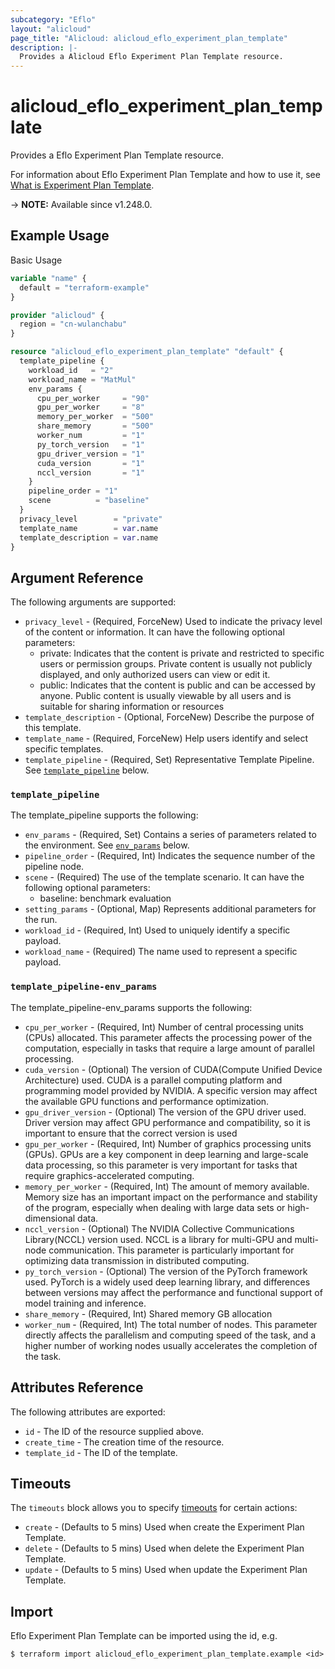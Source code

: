 ```yaml
---
subcategory: "Eflo"
layout: "alicloud"
page_title: "Alicloud: alicloud_eflo_experiment_plan_template"
description: |-
  Provides a Alicloud Eflo Experiment Plan Template resource.
---
```


# alicloud_eflo_experiment_plan_template

Provides a Eflo Experiment Plan Template resource.



For information about Eflo Experiment Plan Template and how to use it, see [What is Experiment Plan Template](https://www.alibabacloud.com/help/en/pai/developer-reference/api-eflo-cnp-2023-08-28-createexperimentplantemplate).

-> **NOTE:** Available since v1.248.0.

## Example Usage

Basic Usage

```terraform
variable "name" {
  default = "terraform-example"
}

provider "alicloud" {
  region = "cn-wulanchabu"
}

resource "alicloud_eflo_experiment_plan_template" "default" {
  template_pipeline {
    workload_id   = "2"
    workload_name = "MatMul"
    env_params {
      cpu_per_worker     = "90"
      gpu_per_worker     = "8"
      memory_per_worker  = "500"
      share_memory       = "500"
      worker_num         = "1"
      py_torch_version   = "1"
      gpu_driver_version = "1"
      cuda_version       = "1"
      nccl_version       = "1"
    }
    pipeline_order = "1"
    scene          = "baseline"
  }
  privacy_level        = "private"
  template_name        = var.name
  template_description = var.name
}
```

## Argument Reference

The following arguments are supported:
* `privacy_level` - (Required, ForceNew) Used to indicate the privacy level of the content or information. It can have the following optional parameters:
  - private: Indicates that the content is private and restricted to specific users or permission groups. Private content is usually not publicly displayed, and only authorized users can view or edit it.
  - public: Indicates that the content is public and can be accessed by anyone. Public content is usually viewable by all users and is suitable for sharing information or resources
* `template_description` - (Optional, ForceNew) Describe the purpose of this template.
* `template_name` - (Required, ForceNew) Help users identify and select specific templates.
* `template_pipeline` - (Required, Set) Representative Template Pipeline. See [`template_pipeline`](#template_pipeline) below.

### `template_pipeline`

The template_pipeline supports the following:
* `env_params` - (Required, Set) Contains a series of parameters related to the environment. See [`env_params`](#template_pipeline-env_params) below.
* `pipeline_order` - (Required, Int) Indicates the sequence number of the pipeline node.
* `scene` - (Required) The use of the template scenario. It can have the following optional parameters:
  - baseline: benchmark evaluation
* `setting_params` - (Optional, Map) Represents additional parameters for the run.
* `workload_id` - (Required, Int) Used to uniquely identify a specific payload.
* `workload_name` - (Required) The name used to represent a specific payload.

### `template_pipeline-env_params`

The template_pipeline-env_params supports the following:
* `cpu_per_worker` - (Required, Int) Number of central processing units (CPUs) allocated. This parameter affects the processing power of the computation, especially in tasks that require a large amount of parallel processing.
* `cuda_version` - (Optional) The version of CUDA(Compute Unified Device Architecture) used. CUDA is a parallel computing platform and programming model provided by NVIDIA. A specific version may affect the available GPU functions and performance optimization.
* `gpu_driver_version` - (Optional) The version of the GPU driver used. Driver version may affect GPU performance and compatibility, so it is important to ensure that the correct version is used
* `gpu_per_worker` - (Required, Int) Number of graphics processing units (GPUs). GPUs are a key component in deep learning and large-scale data processing, so this parameter is very important for tasks that require graphics-accelerated computing.
* `memory_per_worker` - (Required, Int) The amount of memory available. Memory size has an important impact on the performance and stability of the program, especially when dealing with large data sets or high-dimensional data.
* `nccl_version` - (Optional) The NVIDIA Collective Communications Library(NCCL) version used. NCCL is a library for multi-GPU and multi-node communication. This parameter is particularly important for optimizing data transmission in distributed computing.
* `py_torch_version` - (Optional) The version of the PyTorch framework used. PyTorch is a widely used deep learning library, and differences between versions may affect the performance and functional support of model training and inference.
* `share_memory` - (Required, Int) Shared memory GB allocation
* `worker_num` - (Required, Int) The total number of nodes. This parameter directly affects the parallelism and computing speed of the task, and a higher number of working nodes usually accelerates the completion of the task.

## Attributes Reference

The following attributes are exported:
* `id` - The ID of the resource supplied above.
* `create_time` - The creation time of the resource.
* `template_id` - The ID of the template.

## Timeouts

The `timeouts` block allows you to specify [timeouts](https://www.terraform.io/docs/configuration-0-11/resources.html#timeouts) for certain actions:
* `create` - (Defaults to 5 mins) Used when create the Experiment Plan Template.
* `delete` - (Defaults to 5 mins) Used when delete the Experiment Plan Template.
* `update` - (Defaults to 5 mins) Used when update the Experiment Plan Template.

## Import

Eflo Experiment Plan Template can be imported using the id, e.g.

```shell
$ terraform import alicloud_eflo_experiment_plan_template.example <id>
```
